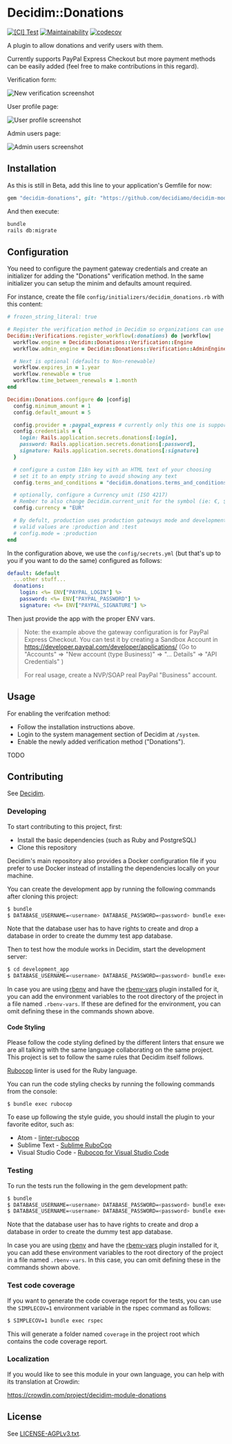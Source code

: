 # Decidim::Donations

[![[CI] Test](https://github.com/decidiamo/decidim-module-donations/actions/workflows/test.yml/badge.svg)](https://github.com/decidiamo/decidim-module-donations/actions/workflows/test.yml)
[![Maintainability](https://api.codeclimate.com/v1/badges/8b477f977d011babf92f/maintainability)](https://codeclimate.com/github/decidiamo/decidim-module-donations/maintainability)
[![codecov](https://codecov.io/gh/decidiamo/decidim-module-donations/branch/main/graph/badge.svg)](https://codecov.io/gh/decidiamo/decidim-module-donations)

A plugin to allow donations and verify users with them. 

Currently supports PayPal Express Checkout but more payment methods can be easily added (feel free to make contributions in this regard).

Verification form:

![New verification screenshot](examples/new_verification.png)

User profile page:

![User profile screenshot](examples/user.png)

Admin users page:

![Admin users screenshot](examples/admin.png)


## Installation

As this is still in Beta, add this line to your application's Gemfile for now:

```ruby
gem "decidim-donations", git: "https://github.com/decidiamo/decidim-module-donations"
```

And then execute:

```bash
bundle
rails db:migrate
```

## Configuration

You need to configure the payment gateway credentials and create an initializer for adding the "Donations" verification method. In the same initializer you can setup the minim and defaults amount required.

For instance, create the file `config/initializers/decidim_donations.rb` with this content:

```ruby
# frozen_string_literal: true

# Register the verification method in Decidim so organizations can use it (remember to activate it in the /system admin panel)
Decidim::Verifications.register_workflow(:donations) do |workflow|
  workflow.engine = Decidim::Donations::Verification::Engine
  workflow.admin_engine = Decidim::Donations::Verification::AdminEngine

  # Next is optional (defaults to Non-renewable)
  workflow.expires_in = 1.year
  workflow.renewable = true
  workflow.time_between_renewals = 1.month
end

Decidim::Donations.configure do |config|
  config.minimum_amount = 1
  config.default_amount = 5

  config.provider = :paypal_express # currently only this one is supported
  config.credentials = {
    login: Rails.application.secrets.donations[:login],
    password: Rails.application.secrets.donations[:password],
    signature: Rails.application.secrets.donations[:signature]
  }

  # configure a custom I18n key with an HTML text of your choosing
  # set it to an empty string to avoid showing any text
  config.terms_and_conditions = "decidim.donations.terms_and_conditions"

  # optionally, configure a Currency unit (ISO 4217)
  # Rember to also change Decidim.current_unit for the symbol (ie: €, $, ...)
  config.currency = "EUR"

  # By defult, production uses production gateways mode and development/test the testing mode. You can force otherwise by changing the next configuration
  # valid values are :production and :test
  # config.mode = :production
end
```

In the configuration above, we use the `config/secrets.yml` (but that's up to you if you want to do the same) configured as follows:

```yaml
default: &default
  ...other stuff...
  donations:
    login: <%= ENV["PAYPAL_LOGIN"] %>
    password: <%= ENV["PAYPAL_PASSWORD"] %>
    signature: <%= ENV["PAYPAL_SIGNATURE"] %>

```

Then just provide the app with the proper ENV vars.

> Note: the example above the gateway configuration is for PayPal Express Checkout. You can test it by creating a Sandbox Account in https://developer.paypal.com/developer/applications/ (Go to "Accounts" => "New account (type Business)" => "... Details" => "API Credentials" )
> 
> For real usage, create a NVP/SOAP real PayPal "Business" account.

## Usage

For enabling the verifcation method:

- Follow the installation instructions above.
- Login to the system management section of Decidim at `/system`.
- Enable the newly added verification method ("Donations").

TODO


## Contributing

See [Decidim](https://github.com/decidim/decidim).

### Developing

To start contributing to this project, first:

- Install the basic dependencies (such as Ruby and PostgreSQL)
- Clone this repository

Decidim's main repository also provides a Docker configuration file if you
prefer to use Docker instead of installing the dependencies locally on your
machine.

You can create the development app by running the following commands after
cloning this project:

```bash
$ bundle
$ DATABASE_USERNAME=<username> DATABASE_PASSWORD=<password> bundle exec rake development_app
```

Note that the database user has to have rights to create and drop a database in
order to create the dummy test app database.

Then to test how the module works in Decidim, start the development server:

```bash
$ cd development_app
$ DATABASE_USERNAME=<username> DATABASE_PASSWORD=<password> bundle exec rails s
```

In case you are using [rbenv](https://github.com/rbenv/rbenv) and have the
[rbenv-vars](https://github.com/rbenv/rbenv-vars) plugin installed for it, you
can add the environment variables to the root directory of the project in a file
named `.rbenv-vars`. If these are defined for the environment, you can omit
defining these in the commands shown above.

#### Code Styling

Please follow the code styling defined by the different linters that ensure we
are all talking with the same language collaborating on the same project. This
project is set to follow the same rules that Decidim itself follows.

[Rubocop](https://rubocop.readthedocs.io/) linter is used for the Ruby language.

You can run the code styling checks by running the following commands from the
console:

```
$ bundle exec rubocop
```

To ease up following the style guide, you should install the plugin to your
favorite editor, such as:

- Atom - [linter-rubocop](https://atom.io/packages/linter-rubocop)
- Sublime Text - [Sublime RuboCop](https://github.com/pderichs/sublime_rubocop)
- Visual Studio Code - [Rubocop for Visual Studio Code](https://github.com/misogi/vscode-ruby-rubocop)

### Testing

To run the tests run the following in the gem development path:

```bash
$ bundle
$ DATABASE_USERNAME=<username> DATABASE_PASSWORD=<password> bundle exec rake test_app
$ DATABASE_USERNAME=<username> DATABASE_PASSWORD=<password> bundle exec rspec
```

Note that the database user has to have rights to create and drop a database in
order to create the dummy test app database.

In case you are using [rbenv](https://github.com/rbenv/rbenv) and have the
[rbenv-vars](https://github.com/rbenv/rbenv-vars) plugin installed for it, you
can add these environment variables to the root directory of the project in a
file named `.rbenv-vars`. In this case, you can omit defining these in the
commands shown above.

### Test code coverage

If you want to generate the code coverage report for the tests, you can use
the `SIMPLECOV=1` environment variable in the rspec command as follows:

```bash
$ SIMPLECOV=1 bundle exec rspec
```

This will generate a folder named `coverage` in the project root which contains
the code coverage report.

### Localization

If you would like to see this module in your own language, you can help with its
translation at Crowdin:

https://crowdin.com/project/decidim-module-donations

## License

See [LICENSE-AGPLv3.txt](LICENSE-AGPLv3.txt).
